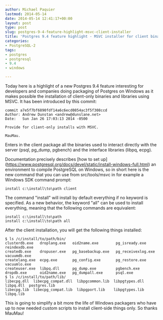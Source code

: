 ```yaml
---
author: Michael Paquier
lastmod: 2014-05-14
date: 2014-05-14 12:41:17+00:00
layout: post
type: post
slug: postgres-9-4-feature-highlight-msvc-client-installer
title: 'Postgres 9.4 feature highlight - MSVC installer for client binaries and libraries'
categories:
- PostgreSQL-2
tags:
- postgres
- postgresql
- 9.4
- windows

---
```

Today here is a highlight of a new Postgres 9.4 feature interesting for
developers and companies doing packaging of Postgres on Windows as it
makes possible the installation of client-only binaries and libraries
using MSVC. It has been introduced by this commit:

    commit a7e5f7bf6890fdf14a6c6ecd0854ac3f5f308ccd
    Author: Andrew Dunstan <andrew@dunslane.net>
    Date:   Sun Jan 26 17:03:13 2014 -0500

    Provide for client-only installs with MSVC.

    MauMau.

Enters in the client package all the binaries used to interact directly
with the server (psql, pg_dump, pgbench) and the interface libraries
(libpq, ecpg).

Documentation precisely describes [how to set up]
(https://www.postgresql.org/docs/devel/static/install-windows-full.html)
an environment to compile PostgreSQL on Windows, so in short here is
the new command that you can use from src/tools/msvc in for example a
Windows SDK command prompt:

    install c:\install\to\path client

The command "install" will install by default everything if no keyword
is specified. As a new behavior, the keyword "all" can be used to install
everything, meaning that the following commands are equivalent:

    install c:\install\to\path
    install c:\install\to\path all

After the client installation, you will get the following things
installed:

    $ ls /c/install/to/path/bin/
    clusterdb.exe   droplang.exe   oid2name.exe        pg_isready.exe      reindexdb.exe
    createdb.exe    dropuser.exe   pg_basebackup.exe   pg_receivexlog.exe  vacuumdb.exe
    createlang.exe  ecpg.exe       pg_config.exe       pg_restore.exe      vacuumlo.exe
    createuser.exe  libpq.dll      pg_dump.exe         pgbench.exe
    dropdb.exe      oid2name.exe   pg_dumpall.exe      psql.exe
    $ ls /c/install/to/path/lib/
    libecpg.dll  libecpg_compat.dll  libpgcommon.lib  libpgtypes.dll  libpq.dll  postgres.lib
    libecpg.lib  libecpg_compat.lib  libpgport.lib    libpgtypes.lib  libpq.lib

This is going to simplify a bit more the life of Windows packagers who
have up to now needed custom scripts to install client-side things only.
So thanks MauMau!
